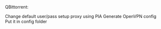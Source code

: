 QBittorrent:

Change default user/pass
setup proxy using PIA
Generate OpenVPN config 
Put it in config folder